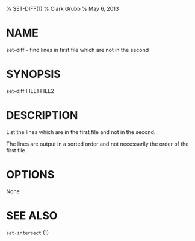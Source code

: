% SET-DIFF(1)
% Clark Grubb
% May 6, 2013


# NAME

set-diff - find lines in first file which are not in the second

# SYNOPSIS

set-diff FILE1 FILE2

# DESCRIPTION

List the lines which are in the first file and not in the second.

The lines are output in a sorted order and not necessarily the order of the first file.

# OPTIONS

None

# SEE ALSO

`set-intersect` (1)
